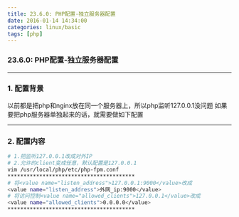```yaml
---
title: 23.6.0: PHP配置-独立服务器配置
date: 2016-01-14 14:34:00
categories: linux/basic
tags: [php]
---
```

### 23.6.0: PHP配置-独立服务器配置

---

### 1. 配置背景
以前都是把php和nginx放在同一个服务器上，所以php监听127.0.0.1没问题
如果要把php服务器单独起来的话，就需要做如下配置

---

### 2. 配置内容
``` bash
# 1.把监听127.0.0.1改成对外IP
# 2.允许的client变成任意，默认配置是127.0.0.1
vim /usr/local/php/etc/php-fpm.conf
****************************************
# 将<value name="listen_address">127.0.0.1:9000</value>改成
<value name="listen_address">外网_ip:9000</value>
# 将访问控制<value name="allowed_clients">127.0.0.1</value>改成
<value name="allowed_clients">0.0.0.0</value>
****************************************
```
